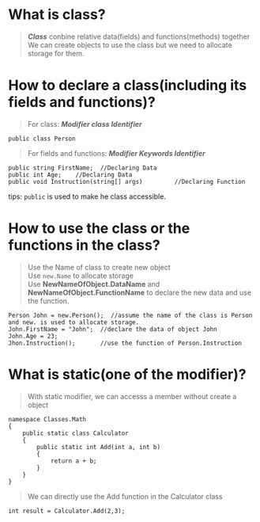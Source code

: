 # What is class?
>***Class*** conbine relative data(fields) and functions(methods) together  
>We can create objects to use the class but we need to allocate storage for them.  

# How to declare a class(including its fields and functions)?
>For class: ***Modifier class Identifier***
```
public class Person
```
>For fields and functions: ***Modifier Keywords Identifier***
```
public string FirstName;  //Declaring Data
public int Age;    //Declaring Data
public void Instruction(string[] args)         //Declaring Function
```
tips: `public` is used to make he class accessible. 

# How to use the class or the functions in the class?
> Use the Name of class to create new object  
> Use `new.Name` to allocate storage  
> Use **NewNameOfObject.DataName** and **NewNameOfObject.FunctionName** to declare the new data and use the function.
```
Person John = new.Person();  //assume the name of the class is Person and new. is used to allocate storage.
John.FirstName = "John";  //declare the data of object John
John.Age = 23;              
Jhon.Instruction();       //use the function of Person.Instruction
```

# What is static(one of the modifier)?
>With static modifier, we can accesss a member without create a object
```
namespace Classes.Math
{
    public static class Calculator
    {
        public static int Add(int a, int b)
        {
            return a + b;   
        }
    }
}
```
>We can directly use the Add function in the Calculator class
```
int result = Calculator.Add(2,3);
```
